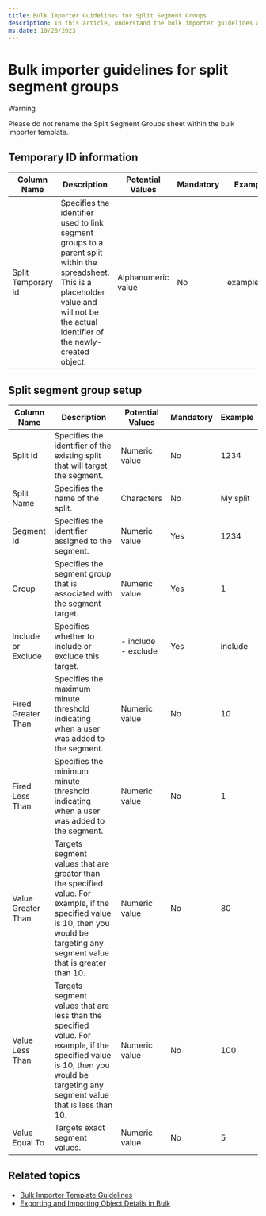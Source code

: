 ```yaml
---
title: Bulk Importer Guidelines for Split Segment Groups
description: In this article, understand the bulk importer guidelines and the setup for split segment groups when adding data to the bulk importer template.
ms.date: 10/28/2023
---
```


# Bulk importer guidelines for split segment groups

> [!WARNING]
> Please do not rename the Split Segment Groups sheet within the bulk importer template.

## Temporary ID information

| Column Name | Description | Potential Values | Mandatory | Example |
|---|---|---|---|---|
| Split Temporary Id | Specifies the identifier used to link segment groups to a parent split within the spreadsheet. This is a placeholder value and will not be the actual identifier of the newly-created object. | Alphanumeric value | No | example123 |

## Split segment group setup

| Column Name | Description | Potential Values | Mandatory | Example |
|---|---|---|---|---|
| Split Id | Specifies the identifier of the existing split that will target the segment. | Numeric value | No | 1234 |
| Split Name | Specifies the name of the split. | Characters | No | My split |
| Segment Id | Specifies the identifier assigned to the segment. | Numeric value | Yes | 1234 |
| Group | Specifies the segment group that is associated with the segment target. | Numeric value | Yes | 1 |
| Include or Exclude | Specifies whether to include or exclude this target. | - include <br> - exclude | Yes | include |
| Fired Greater Than | Specifies the maximum minute threshold indicating when a user was added to the segment. | Numeric value | No | 10 |
| Fired Less Than | Specifies the minimum minute threshold indicating when a user was added to the segment. | Numeric value | No | 1 |
| Value Greater Than | Targets segment values that are greater than the specified value. For example, if the specified value is 10, then you would be targeting any segment value that is greater than 10. | Numeric value | No | 80 |
| Value Less Than | Targets segment values that are less than the specified value. For example, if the specified value is 10, then you would be targeting any segment value that is less than 10. | Numeric value | No | 100 |
| Value Equal To | Targets exact segment values. | Numeric value | No | 5 |

## Related topics

- [Bulk Importer Template Guidelines](bulk-importer-template-guidelines.md)
- [Exporting and Importing Object Details in Bulk](exporting-and-importing-object-details-in-bulk.md)
